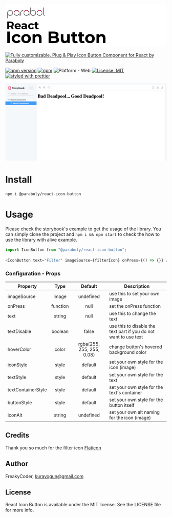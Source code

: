 <img alt="React Icon Button" src="assets/logo.png" width="1050"/>

[![Fully customizable, Plug & Play Icon Button Component for React by Paraboly](https://img.shields.io/badge/-Fully%20customizable%2C%20Plug%20%26%20Play%20Icon%20Button%20Component%20for%20React%20by%20Paraboly-lightgrey?style=for-the-badge)](https://github.com/Paraboly/react-icon-button)

[![npm version](https://img.shields.io/npm/v/@paraboly/react-icon-button.svg?style=for-the-badge)](https://www.npmjs.com/package/@paraboly/react-icon-button)
[![npm](https://img.shields.io/npm/dt/@paraboly/react-icon-button.svg?style=for-the-badge)](https://www.npmjs.com/package/@paraboly/react-icon-button)
![Platform - Web](https://img.shields.io/badge/platform-web-blue.svg?style=for-the-badge)
[![License: MIT](https://img.shields.io/badge/License-MIT-green.svg?style=for-the-badge)](https://opensource.org/licenses/MIT)
[![styled with prettier](https://img.shields.io/badge/styled_with-prettier-ff69b4.svg?style=for-the-badge)](https://github.com/prettier/prettier)

<p align="center">
  <img alt="React Icon Button"
        src="assets/Screenshots/react-library-boilerplate.png" />
</p>

# Install

```sh
npm i @paraboly/react-icon-button
```

# Usage

Please check the storybook's example to get the usage of the library.
You can simply clone the project and `npm i && npm start` to check the how to use the library with alive example.

```js
import IconButton from "@paraboly/react-icon-button";

<IconButton text="Filter" imageSource={filterIcon} onPress={() => {}} />;
```

### Configuration - Props

| Property           |   Type   |          Default          | Description                                                      |
| ------------------ | :------: | :-----------------------: | ---------------------------------------------------------------- |
| imageSource        |  image   |         undefined         | use this to set your own image                                   |
| onPress            | function |           null            | set the onPress function                                         |
| text               |  string  |           null            | use this to change the text                                      |
| textDisable        | boolean  |           false           | use this to disable the text part if you do not want to use text |
| hoverColor         |  color   | rgba(255, 255, 255, 0.08) | change button's hovered background color                         |
| iconStyle          |  style   |          default          | set your own style for the icon (image)                          |
| textStyle          |  style   |          default          | set your own style for the text                                  |
| textContainerStyle |  style   |          default          | set your own style for the text's container                      |
| buttonStyle        |  style   |          default          | set your own style for the button itself                         |
| iconAlt            |  string  |         undefined         | set your own alt naming for the icon (image)                     |

## Credits

Thank you so much for the filter icon [Flaticon](https://www.flaticon.com/free-icon/filter_872173?term=filter&page=1&position=95)

## Author

FreakyCoder, kurayogun@gmail.com

## License

React Icon Button is available under the MIT license. See the LICENSE file for more info.
